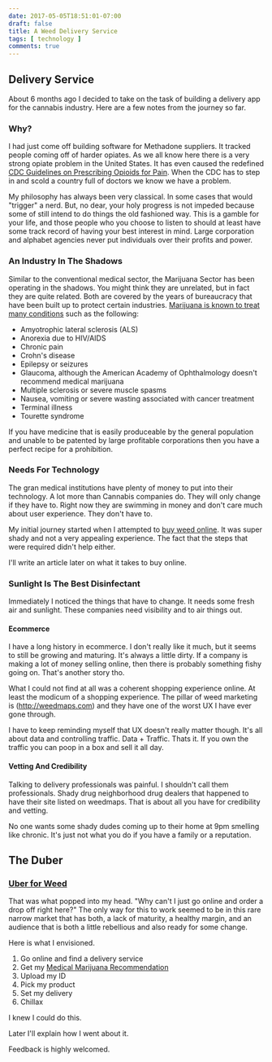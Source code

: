 ```yaml
---
date: 2017-05-05T18:51:01-07:00
draft: false
title: A Weed Delivery Service
tags: [ technology ]
comments: true
---
```



## Delivery Service

About 6 months ago I decided to take on the task of building a delivery app for the cannabis industry. Here are a few notes from the journey so far.

### Why?

I had just come off building software for Methadone suppliers. It tracked people coming off of harder opiates. As we all know here there is a very strong opiate problem in the United States. It has even caused the redefined [CDC Guidelines on Prescribing Opioids for Pain](https://www.cdc.gov/mmwr/volumes/65/rr/rr6501e1.htm).  When the CDC has to step in and scold a country full of doctors we know we have a problem.

My philosophy has always been very classical. In some cases that would "trigger" a nerd. But, no dear, your holy progress is not impeded because some of still intend to do things the old fashioned way.  This is a gamble for your life, and those people who you choose to listen to should at least have some track record of having your best interest in mind. Large corporation and alphabet agencies never put individuals over their profits and power.

### An Industry In The Shadows

Similar to the conventional medical sector, the Marijuana Sector has been operating in the shadows. You might think they are unrelated, but in fact they are quite related. Both are covered by the years of bureaucracy that have been built up to protect certain industries.  [Marijuana is known to treat many conditions](http://www.mayoclinic.org/healthy-lifestyle/consumer-health/in-depth/medical-marijuana/art-20137855) such as the following:

- Amyotrophic lateral sclerosis (ALS)
- Anorexia due to HIV/AIDS
- Chronic pain
- Crohn's disease
- Epilepsy or seizures
- Glaucoma, although the American Academy of Ophthalmology doesn't recommend medical marijuana
- Multiple sclerosis or severe muscle spasms
- Nausea, vomiting or severe wasting associated with cancer treatment
- Terminal illness
- Tourette syndrome

If you have medicine that is easily produceable by the general population and unable to be patented by large profitable corporations then you have a perfect recipe for a prohibition.

### Needs For Technology

The gran medical institutions have plenty of money to put into their technology. A lot more than Cannabis companies do.  They will only change if they have to. Right now they are swimming in money and don't care much about user experience.  They don't have to.  

My initial journey started when I attempted to [buy weed online](https://theduber.club/weblog/2017/05/27/how-do-you-purchase-medical-marijuana/). It was super shady and not a very appealing experience. The fact that the steps that were required didn't help either.  

I'll write an article later on what it takes to buy online.

### Sunlight Is The Best Disinfectant

Immediately I noticed the things that have to change. It needs some fresh air and sunlight.  These companies need visibility and to air things out.  

#### Ecommerce

I have a long history in ecommerce. I don't really like it much, but it seems to still be growing and maturing.  It's always a little dirty. If a company is making a lot of money selling online, then there is probably something fishy going on.  That's another story tho.

What I could not find at all was a coherent shopping experience online. At least the modicum of a shopping experience. The pillar of weed marketing is (http://weedmaps.com) and they have one of the worst UX I have ever gone through.

I have to keep reminding myself that UX doesn't really matter though. It's all about data and controlling traffic. Data + Traffic. Thats it. If you own the traffic you can poop in a box and sell it all day.

#### Vetting And Credibility

Talking to delivery professionals was painful. I shouldn't call them professionals.  Shady drug neighborhood drug dealers that happened to have their site listed on weedmaps. That is about all you have for credibility and vetting.  

No one wants some shady dudes coming up to their home at 9pm smelling like chronic. It's just not what you do if you have a family or a reputation.

## The Duber

### [Uber for Weed](https://theduber.club/)

That was what popped into my head. "Why can't I just go online and order a drop off right here?"  The only way for this to work seemed to be in this rare narrow market that has both, a lack of maturity, a healthy margin, and an audience that is both a little rebellious and also ready for some change.

Here is what I envisioned.

1. Go online and find a delivery service
2. Get my [Medical Marijuana Recommendation](https://theduber.club/weblog/2017/05/29/how-get-med-card/)
3. Upload my ID
4. Pick my product
5. Set my delivery
6. Chillax

I knew I could do this.

Later I'll explain how I went about it.

Feedback is highly welcomed.
